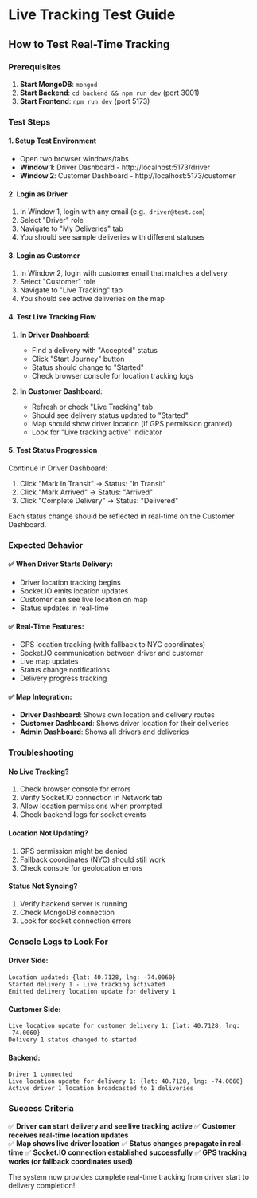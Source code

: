 # Live Tracking Test Guide

## How to Test Real-Time Tracking

### Prerequisites
1. **Start MongoDB**: `mongod`
2. **Start Backend**: `cd backend && npm run dev` (port 3001)
3. **Start Frontend**: `npm run dev` (port 5173)

### Test Steps

#### 1. Setup Test Environment
- Open two browser windows/tabs
- **Window 1**: Driver Dashboard - http://localhost:5173/driver
- **Window 2**: Customer Dashboard - http://localhost:5173/customer

#### 2. Login as Driver
1. In Window 1, login with any email (e.g., `driver@test.com`)
2. Select "Driver" role
3. Navigate to "My Deliveries" tab
4. You should see sample deliveries with different statuses

#### 3. Login as Customer  
1. In Window 2, login with customer email that matches a delivery
2. Select "Customer" role
3. Navigate to "Live Tracking" tab
4. You should see active deliveries on the map

#### 4. Test Live Tracking Flow
1. **In Driver Dashboard**:
   - Find a delivery with "Accepted" status
   - Click "Start Journey" button
   - Status should change to "Started"
   - Check browser console for location tracking logs

2. **In Customer Dashboard**:
   - Refresh or check "Live Tracking" tab
   - Should see delivery status updated to "Started"
   - Map should show driver location (if GPS permission granted)
   - Look for "Live tracking active" indicator

#### 5. Test Status Progression
Continue in Driver Dashboard:
1. Click "Mark In Transit" → Status: "In Transit"
2. Click "Mark Arrived" → Status: "Arrived"  
3. Click "Complete Delivery" → Status: "Delivered"

Each status change should be reflected in real-time on the Customer Dashboard.

### Expected Behavior

#### ✅ When Driver Starts Delivery:
- Driver location tracking begins
- Socket.IO emits location updates
- Customer can see live location on map
- Status updates in real-time

#### ✅ Real-Time Features:
- GPS location tracking (with fallback to NYC coordinates)
- Socket.IO communication between driver and customer
- Live map updates
- Status change notifications
- Delivery progress tracking

#### ✅ Map Integration:
- **Driver Dashboard**: Shows own location and delivery routes
- **Customer Dashboard**: Shows driver location for their deliveries
- **Admin Dashboard**: Shows all drivers and deliveries

### Troubleshooting

#### No Live Tracking?
1. Check browser console for errors
2. Verify Socket.IO connection in Network tab
3. Allow location permissions when prompted
4. Check backend logs for socket events

#### Location Not Updating?
1. GPS permission might be denied
2. Fallback coordinates (NYC) should still work
3. Check console for geolocation errors

#### Status Not Syncing?
1. Verify backend server is running
2. Check MongoDB connection
3. Look for socket connection errors

### Console Logs to Look For

#### Driver Side:
```
Location updated: {lat: 40.7128, lng: -74.0060}
Started delivery 1 - Live tracking activated
Emitted delivery location update for delivery 1
```

#### Customer Side:
```
Live location update for customer delivery 1: {lat: 40.7128, lng: -74.0060}
Delivery 1 status changed to started
```

#### Backend:
```
Driver 1 connected
Live location update for delivery 1: {lat: 40.7128, lng: -74.0060}
Active driver 1 location broadcasted to 1 deliveries
```

### Success Criteria

✅ **Driver can start delivery and see live tracking active**
✅ **Customer receives real-time location updates**  
✅ **Map shows live driver location**
✅ **Status changes propagate in real-time**
✅ **Socket.IO connection established successfully**
✅ **GPS tracking works (or fallback coordinates used)**

The system now provides complete real-time tracking from driver start to delivery completion!
